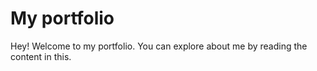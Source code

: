 # My portfolio
Hey! Welcome to my portfolio. You can explore about me by reading the content in this.